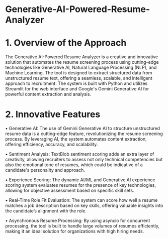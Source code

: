# Generative-AI-Powered-Resume-Analyzer

# 1. Overview of the Approach

The Generative AI-Powered Resume Analyzer is a creative and innovative solution that automates the resume screening process using cutting-edge technologies like Generative AI, Natural Language Processing (NLP), and Machine Learning. The tool is designed to extract structured data from unstructured resume text, offering a seamless, scalable, and intelligent approach to recruitment. The system is built with Python and utilizes Streamlit for the web interface and Google's Gemini Generative AI for powerful content extraction and analysis.

# 2. Innovative Features

  •	Generative AI: The use of Gemini Generative AI to structure unstructured resume data is a cutting-edge feature, revolutionizing the resume screening process. By leveraging AI, the system automates content extraction, offering efficiency, accuracy, and scalability.
  
  •	Sentiment Analysis: TextBlob sentiment scoring adds an extra layer of creativity, allowing recruiters to assess not only technical competencies but also the emotional tone of resumes, which could be indicative of a candidate's personality and approach.
  
  •	Experience Scoring: The dynamic AI/ML and Generative AI experience scoring system evaluates resumes for the presence of key technologies, allowing for objective assessment based on specific skill sets.
  
  •	Real-Time Role Fit Evaluation: The system can score how well a resume matches a job description based on key skills, offering valuable insights into the candidate’s alignment with the role.
  
  •	Asynchronous Resume Processing: By using asyncio for concurrent processing, the tool is built to handle large volumes of resumes efficiently, making it an ideal solution for organizations with high hiring needs.
